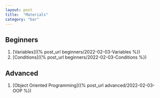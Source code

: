 ```yaml
---
layout: post
title:  "Materials"
category: "bar"
--- 
```


## Beginners
1. [Variables]({% post_url beginners/2022-02-03-Variables %})
2. [Conditions]({% post_url beginners/2022-02-03-Conditions %})

## Advanced

1. [Object Oriented Programming]({% post_url advanced/2022-02-03-OOP %})



